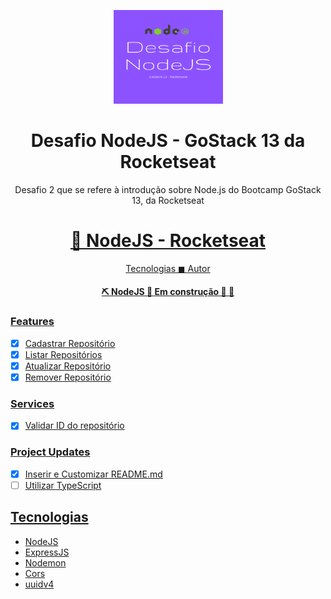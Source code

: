<p align="center">
  <img src="./src/assets/images/desafio_nodejs.png" height="150" width="175" alt="Desafio NodeJS GoStack13" />
</p>

<h1 align="center">Desafio NodeJS - GoStack 13 da Rocketseat</h1>

<p align="center">Desafio 2 que se refere à introdução sobre Node.js do Bootcamp GoStack 13, da Rocketseat</p>

<h1 align="center">
  <a href="https://nodejs.org/en/">🚀 NodeJS - Rocketseat</a>
</h1>

<p align="center">
  <a href="#techs">Tecnologias</> ◼ 
  <a href="#author">Autor</>
</p>

<h4 align="center">
  ⛏ NodeJS 🚀 Em construção 🚧 👷
</h4>

### Features
- [x] Cadastrar Repositório
- [x] Listar Repositórios
- [x] Atualizar Repositório
- [x] Remover Repositório

### Services
- [x] Validar ID do repositório

### Project Updates
- [x] Inserir e Customizar README.md
- [ ] Utilizar TypeScript

## Tecnologias
- NodeJS
- ExpressJS
- Nodemon
- Cors
- uuidv4